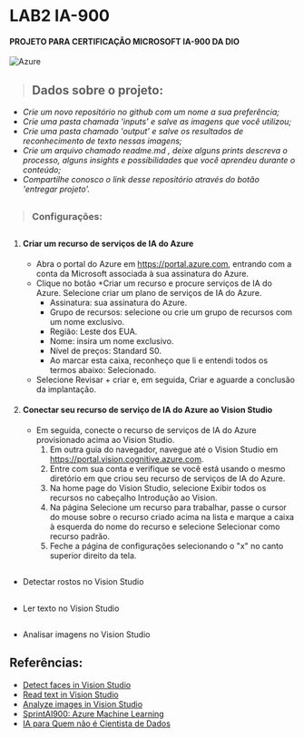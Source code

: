 # LAB2 IA-900
#### PROJETO PARA CERTIFICAÇÃO MICROSOFT IA-900 DA DIO

![Azure](https://img.shields.io/badge/azure-%230072C6.svg?style=for-the-badge&logo=microsoftazure&logoColor=white)

> ## Dados sobre o projeto:

- _Crie um novo repositório no github com um nome a sua preferência;_
- _Crie uma pasta chamada 'inputs' e salve as imagens que você utilizou;_
- _Crie uma pasta chamado 'output' e salve os resultados de reconhecimento de texto nessas imagens;_
- _Crie um arquivo chamado readme.md , deixe alguns prints descreva o processo, alguns insights e possibilidades que você aprendeu durante o conteúdo;_
- _Compartilhe conosco o link desse repositório através do botão 'entregar projeto'._


##
> ### Configurações:
##
   1. #### Criar um recurso de serviços de IA do Azure
      - Abra o portal do Azure em https://portal.azure.com, entrando com a conta da Microsoft associada à sua assinatura do Azure.
      - Clique no botão +Criar um recurso e procure serviços de IA do Azure. Selecione criar um plano de serviços de IA do Azure.
         - Assinatura: sua assinatura do Azure.
         - Grupo de recursos: selecione ou crie um grupo de recursos com um nome exclusivo.
         - Região: Leste dos EUA.
         - Nome: insira um nome exclusivo.
         - Nível de preços: Standard S0.
         - Ao marcar esta caixa, reconheço que li e entendi todos os termos abaixo: Selecionado.
      - Selecione Revisar + criar e, em seguida, Criar e aguarde a conclusão da implantação.
   3. #### Conectar seu recurso de serviço de IA do Azure ao Vision Studio
      - Em seguida, conecte o recurso de serviços de IA do Azure provisionado acima ao Vision Studio.
         1. Em outra guia do navegador, navegue até o Vision Studio em https://portal.vision.cognitive.azure.com.
         2. Entre com sua conta e verifique se você está usando o mesmo diretório em que criou seu recurso de serviços de IA do Azure.
         3. Na home page do Vision Studio, selecione Exibir todos os recursos no cabeçalho Introdução ao Vision.
         4. Na página Selecione um recurso para trabalhar, passe o cursor do mouse sobre o recurso criado acima na lista e marque a caixa à esquerda do nome do recurso e selecione Selecionar como recurso padrão.
         5. Feche a página de configurações selecionando o "x" no canto superior direito da tela.

##

  - Detectar rostos no Vision Studio
##
  - Ler texto no Vision Studio
##
  - Analisar imagens no Vision Studio
##



## Referências:

 - [Detect faces in Vision Studio](https://microsoftlearning.github.io/mslearn-ai-fundamentals/Instructions/Labs/04-face.html)
 - [Read text in Vision Studio](https://microsoftlearning.github.io/mslearn-ai-fundamentals/Instructions/Labs/05-ocr.html)
 - [Analyze images in Vision Studio](https://microsoftlearning.github.io/mslearn-ai-fundamentals/Instructions/Labs/03-image-analysis.html)
 - [SprintAI900: Azure Machine Learning](https://www.youtube.com/watch?v=PzdYcJ1pRPI&t=18s)
 - [IA para Quem não é Cientista de Dados](https://www.youtube.com/watch?v=a4_7HdJ1cys&t=1918s)
